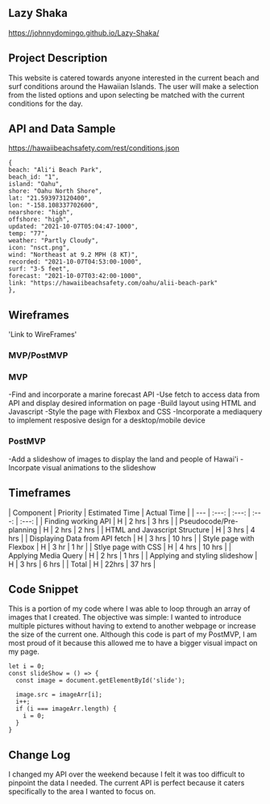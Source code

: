 ## Lazy Shaka
https://johnnydomingo.github.io/Lazy-Shaka/

## Project Description
This website is catered towards anyone interested in the current beach and surf conditions around the Hawaiian Islands. The user will make a selection from the listed options and upon selecting be matched with the current conditions for the day. 

## API and Data Sample
https://hawaiibeachsafety.com/rest/conditions.json

```
{
beach: "Aliʻi Beach Park",
beach_id: "1",
island: "Oahu",
shore: "Oahu North Shore",
lat: "21.593973120400",
lon: "-158.108337702600",
nearshore: "high",
offshore: "high",
updated: "2021-10-07T05:04:47-1000",
temp: "77",
weather: "Partly Cloudy",
icon: "nsct.png",
wind: "Northeast at 9.2 MPH (8 KT)",
recorded: "2021-10-07T04:53:00-1000",
surf: "3-5 feet",
forecast: "2021-10-07T03:42:00-1000",
link: "https://hawaiibeachsafety.com/oahu/alii-beach-park"
},
```
## Wireframes
'Link to WireFrames'

### MVP/PostMVP

### MVP
-Find and incorporate a marine forecast API
-Use fetch to access data from API and display desired information on page
-Build layout using HTML and Javascript
-Style the page with Flexbox and CSS
-Incorporate a mediaquery to implement resposive design for a desktop/mobile device

### PostMVP
-Add a slideshow of images to display the land and people of Hawai'i
-Incorpate visual animations to the slideshow

## Timeframes
| Component | Priority |  Estimated Time | Actual Time |
| --- | :---: | :---: | :---: | :---: |
| Finding working API | H | 2 hrs | 3 hrs | 
| Pseudocode/Pre-planning | H | 2 hrs | 2 hrs | 
| HTML and Javascript Structure | H | 3 hrs | 4 hrs |
| Displaying Data from API fetch | H | 3 hrs | 10 hrs | 
| Style page with Flexbox | H | 3 hr | 1 hr | 
| Stlye page with CSS | H | 4 hrs | 10 hrs | 
| Applying Media Query | H | 2 hrs | 1 hrs | 
| Applying and styling slideshow | H | 3 hrs | 6 hrs | 
| Total | H | 22hrs | 37 hrs |

## Code Snippet 

This is a portion of my code where I was able to loop through an array of images that I created. The objective was simple: I wanted to introduce multiple pictures without having to extend to another webpage or increase the size of the current one. Although this code is part of my PostMVP, I am most proud of it because this allowed me to have a bigger visual impact on my page. 

```
let i = 0;
const slideShow = () => {
  const image = document.getElementById('slide');

  image.src = imageArr[i];
  i++;
  if (i === imageArr.length) {
    i = 0;
  }
}
```
## Change Log

I changed my API over the weekend because I felt it was too difficult to pinpoint the data I needed. The current API is perfect because it caters specifically to the area I wanted to focus on.